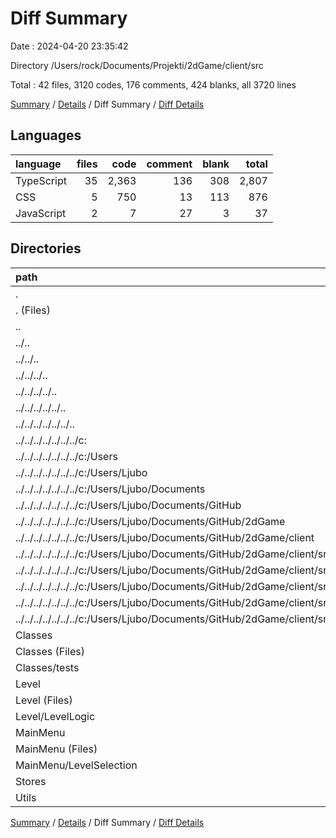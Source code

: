 # Diff Summary

Date : 2024-04-20 23:35:42

Directory /Users/rock/Documents/Projekti/2dGame/client/src

Total : 42 files,  3120 codes, 176 comments, 424 blanks, all 3720 lines

[Summary](results.md) / [Details](details.md) / Diff Summary / [Diff Details](diff-details.md)

## Languages
| language | files | code | comment | blank | total |
| :--- | ---: | ---: | ---: | ---: | ---: |
| TypeScript | 35 | 2,363 | 136 | 308 | 2,807 |
| CSS | 5 | 750 | 13 | 113 | 876 |
| JavaScript | 2 | 7 | 27 | 3 | 37 |

## Directories
| path | files | code | comment | blank | total |
| :--- | ---: | ---: | ---: | ---: | ---: |
| . | 42 | 3,120 | 176 | 424 | 3,720 |
| . (Files) | 1 | 11 | 0 | 2 | 13 |
| .. | 9 | -474 | -17 | -101 | -592 |
| ../.. | 9 | -474 | -17 | -101 | -592 |
| ../../.. | 9 | -474 | -17 | -101 | -592 |
| ../../../.. | 9 | -474 | -17 | -101 | -592 |
| ../../../../.. | 9 | -474 | -17 | -101 | -592 |
| ../../../../../.. | 9 | -474 | -17 | -101 | -592 |
| ../../../../../../.. | 9 | -474 | -17 | -101 | -592 |
| ../../../../../../../c: | 9 | -474 | -17 | -101 | -592 |
| ../../../../../../../c:/Users | 9 | -474 | -17 | -101 | -592 |
| ../../../../../../../c:/Users/Ljubo | 9 | -474 | -17 | -101 | -592 |
| ../../../../../../../c:/Users/Ljubo/Documents | 9 | -474 | -17 | -101 | -592 |
| ../../../../../../../c:/Users/Ljubo/Documents/GitHub | 9 | -474 | -17 | -101 | -592 |
| ../../../../../../../c:/Users/Ljubo/Documents/GitHub/2dGame | 9 | -474 | -17 | -101 | -592 |
| ../../../../../../../c:/Users/Ljubo/Documents/GitHub/2dGame/client | 9 | -474 | -17 | -101 | -592 |
| ../../../../../../../c:/Users/Ljubo/Documents/GitHub/2dGame/client/src | 9 | -474 | -17 | -101 | -592 |
| ../../../../../../../c:/Users/Ljubo/Documents/GitHub/2dGame/client/src (Files) | 2 | -18 | 0 | -4 | -22 |
| ../../../../../../../c:/Users/Ljubo/Documents/GitHub/2dGame/client/src/LevelSelection | 3 | -81 | 0 | -19 | -100 |
| ../../../../../../../c:/Users/Ljubo/Documents/GitHub/2dGame/client/src/MainMenu | 3 | -336 | -17 | -69 | -422 |
| ../../../../../../../c:/Users/Ljubo/Documents/GitHub/2dGame/client/src/Stores | 1 | -39 | 0 | -9 | -48 |
| Classes | 15 | 1,845 | 95 | 229 | 2,169 |
| Classes (Files) | 13 | 1,838 | 68 | 226 | 2,132 |
| Classes/tests | 2 | 7 | 27 | 3 | 37 |
| Level | 5 | 804 | 63 | 123 | 990 |
| Level (Files) | 2 | 586 | 10 | 84 | 680 |
| Level/LevelLogic | 3 | 218 | 53 | 39 | 310 |
| MainMenu | 6 | 644 | 35 | 126 | 805 |
| MainMenu (Files) | 3 | 477 | 34 | 86 | 597 |
| MainMenu/LevelSelection | 3 | 167 | 1 | 40 | 208 |
| Stores | 2 | 114 | 0 | 21 | 135 |
| Utils | 4 | 176 | 0 | 24 | 200 |

[Summary](results.md) / [Details](details.md) / Diff Summary / [Diff Details](diff-details.md)